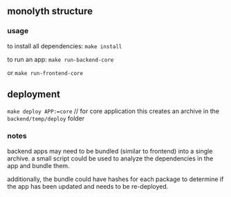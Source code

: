 ## monolyth structure
### usage
to install all dependencies:
`make install`

to run an app:
`make run-backend-core`

or
`make run-frontend-core`

## deployment
`make deploy APP:=core` // for core application
this creates an archive in the `backend/temp/deploy` folder

### notes

backend apps may need to be bundled (similar to frontend) into a single archive.
a small script could be used to analyze the dependencies in the app and bundle them.

additionally, the bundle could have hashes for each package to determine if the app has been updated and needs to be 
re-deployed.
